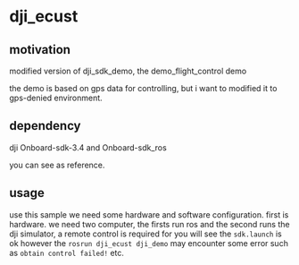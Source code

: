 # dji_ecust

## motivation

modified version of dji_sdk_demo, the demo_flight_control demo

the demo is based on gps data for controlling, but i want to modified it to gps-denied environment.

## dependency

dji Onboard-sdk-3.4 and Onboard-sdk_ros

you can see as reference.

## usage

use this sample we need some hardware and software configuration. 
first is hardware. we need two computer, the firsts run ros and the second runs the dji simulator, a remote control is required for you will see the `sdk.launch` is ok however the `rosrun dji_ecust dji_demo` may encounter some error such as `obtain control failed!` etc.





